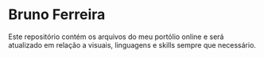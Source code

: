# Bruno Ferreira

Este repositório contém os arquivos do meu portólio online e será atualizado em relação a visuais, linguagens e skills sempre que necessário.
